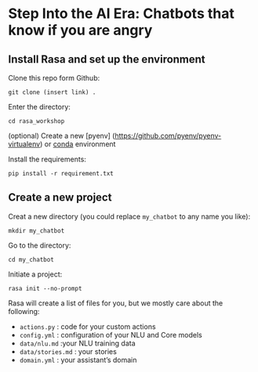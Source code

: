 # Step Into the AI Era: Chatbots that know if you are angry


## Install Rasa and set up the environment

Clone this repo form Github:

`git clone (insert link) .`

Enter the directory:

`cd rasa_workshop`

(optional) Create a new [pyenv] (https://github.com/pyenv/pyenv-virtualenv) or [conda](https://docs.conda.io/projects/conda/en/latest/user-guide/tasks/manage-environments.html) environment

Install the requirements:

`pip install -r requirement.txt`

## Create a new project

Creat a new directory (you could replace `my_chatbot` to any name you like):

`mkdir my_chatbot`

Go to the directory:

`cd my_chatbot`

Initiate a project:

`rasa init --no-prompt`

Rasa will create a list of files for you, but we mostly care about the following:

* `actions.py` : code for your custom actions
* `config.yml` : configuration of your NLU and Core models
* `data/nlu.md` :your NLU training data
* `data/stories.md` : your stories
* `domain.yml` : your assistant’s domain
